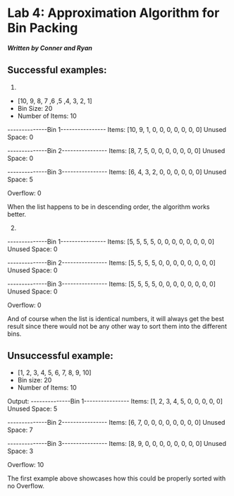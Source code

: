 # Lab 4: Approximation Algorithm for Bin Packing
##### Written by Conner and Ryan

## Successful examples:

1.
- [10, 9, 8, 7 ,6 ,5 ,4, 3, 2, 1]
- Bin Size: 20
- Number of Items: 10

--------------Bin 1----------------
Items: [10, 9, 1, 0, 0, 0, 0, 0, 0, 0]
Unused Space: 0

--------------Bin 2----------------
Items: [8, 7, 5, 0, 0, 0, 0, 0, 0, 0]
Unused Space: 0

--------------Bin 3----------------
Items: [6, 4, 3, 2, 0, 0, 0, 0, 0, 0]
Unused Space: 5

Overflow: 0

When the list happens to be in descending order, the algorithm works better.

2. 

--------------Bin 1----------------
Items: [5, 5, 5, 5, 0, 0, 0, 0, 0, 0, 0, 0]
Unused Space: 0

--------------Bin 2----------------
Items: [5, 5, 5, 5, 0, 0, 0, 0, 0, 0, 0, 0]
Unused Space: 0

--------------Bin 3----------------
Items: [5, 5, 5, 5, 0, 0, 0, 0, 0, 0, 0, 0]
Unused Space: 0

Overflow: 0

And of course when the list is identical numbers, it will always get the best result
since there would not be any other way to sort them into the different bins.



## Unsuccessful example:

- [1, 2, 3, 4, 5, 6, 7, 8, 9, 10]
- Bin size: 20
- Number of Items: 10

Output: 
--------------Bin 1----------------
Items: [1, 2, 3, 4, 5, 0, 0, 0, 0, 0]
Unused Space: 5

--------------Bin 2----------------
Items: [6, 7, 0, 0, 0, 0, 0, 0, 0, 0]
Unused Space: 7

--------------Bin 3----------------
Items: [8, 9, 0, 0, 0, 0, 0, 0, 0, 0]
Unused Space: 3

Overflow: 10

The first example above showcases how this could be properly sorted with no Overflow.